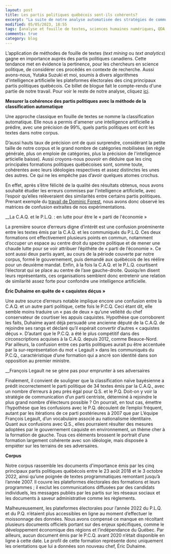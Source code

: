 ```yaml
---
layout: post
title: Les partis politiques québécois sont-ils cohérents?
excerpt: "La suite de notre analyse automatisée des stratégies de communication des partis politiques québécois."
modified: 05/05/2023, 18:55
tags: [analyse et fouille de textes, sciences humaines numériques, QDA Miner]
comments: true
category: blog
---
```


L’application de méthodes de fouille de textes (_text mining_ ou _text analytics_) gagne en importance auprès des partis politiques canadiens. Cette tendance met en évidence la pertinence, pour les chercheurs en science politique, de considérer ces procédés en contexte de recherche. Aussi avons-nous, Yutaka Suzuki et moi, soumis à divers algorithmes d'intelligence artificielle les plateformes électorales des cinq principaux partis politiques québécois. Ce billet de blogue fait le compte-rendu d'une partie de notre travail. Pour voir le reste de notre analyse, cliquez [ici](https://juste-un-roy.github.io/blog/Iramuteq-poltext1/).

__Mesurer la cohérence des partis politiques avec la méthode de la classification automatique__

Une approche classique en fouille de textes se nomme la classification automatique. Elle nous a permis d'amener une intelligence artificielle à prédire, avec une précision de 99%, quels partis politiques ont écrit les textes dans notre corpus.

D’aussi hauts taux de précision ont de quoi surprendre, considérant la petite taille de notre corpus et le grand nombre de catégories mobilisées (en règle générale, plus on emploie de catégories, plus la précision de l'intelligence articielle baisse). Aussi croyons-nous pouvoir en déduire que les cinq principales formations politiques québécoises sont, somme toute, cohérentes avec leurs idéologies respectives et assez distinctes les unes des autres. Ce qui ne les empêche pas d’avoir quelques atomes crochus.

En effet, après s’être félicité de la qualité des résultats obtenus, nous avons souhaité étudier les erreurs commises par l'intelligence artificielle, avec l’espoir qu’elles relèveraient des similarités entre certains partis politiques. Prenant exemple du [travail de Dominic Forest](http://dominicforest.me/fed2015/2015/10/15/des-machines-et-des-mots-les-partis-sont-ils-coherents/), nous avons donc observé les matrices de confusion extraites de nos expérimentations.

__La C.A.Q. et le P.L.Q. : en lutte pour être le « parti de l'économie »

La première source d’erreurs digne d’intérêt est une confusion proéminente entre les textes émis par la C.A.Q. et les communiqués du P.L.Q. Ces deux formations ont effectivement plusieurs points en commun, notamment d’occuper un espace au centre droit du spectre politique et de mener une chaude lutte pour se voir attribuer l’épithète de « parti de l’économie ». Ce sont aussi deux partis ayant, au cours de la période couverte par notre corpus, formé le gouvernement, puis demandé aux québécois de les réélire pour un deuxième mandat. Enfin, à la fois la C.A.Q. et le P.L.Q. courtisent l’électorat qui se place au centre de l’axe gauche-droite. Quoiqu’en disent leurs représentants, ces organisations semblent donc entretenir une relation de similarité assez forte pour confondre une intelligence artificielle.

__Éric Duhaime en quête de « caquistes déçus »__

Une autre source d’erreurs notable implique encore une confusion entre la C.A.Q. et un autre parti politique, cette fois le P.C.Q. Ceci étant dit, elle semble moins traduire un « pas de deux » qu’une velléité du chef conservateur de courtiser les appuis caquistes. Hypothèse que corroborent les faits, Duhaime ayant déjà persuadé une ancienne député de la C.A.Q. de rejoindre ses rangs et déclaré qu’il espérait convertir d’autres « caquistes déçus ». D’autant que le P.C.Q. a été le plus compétitif dans des circonscriptions acquises à la C.A.Q. depuis 2012, comme Beauce-Nord. Par ailleurs, la confusion entre ces partis politiques aurait pu être accentuée par la sur-représentation du mot « Legault » dans les communiqués du P.C.Q., caractéristique d’une formation qui a ancré son identité dans son opposition au premier ministre.

__François Legault ne se gène pas pour emprunter à ses adversaires

Finalement, il convient de souligner que la classification naïve bayésienne a prédit incorrectement le parti politique de 34 textes émis par la C.A.Q., avec un nombre d’erreurs à peu près égal pour Q.S. et le P.Q. Doit-on y voir la stratégie de communication d’un parti centriste, déterminé à rejoindre le plus grand nombre d’électeurs possible ? On pourrait, en tout cas, émettre l’hypothèse que les confusions avec le P.Q. découlent de l’emploi fréquent, autant par les itérations de ce parti postérieures à 2007 que par L’équipe François Legault, d’un vocabulaire associé au nationalisme identitaire. Quant aux confusions avec Q.S., elles pourraient résulter des mesures adoptées par le gouvernement caquiste en environnement, un thème cher à la formation de gauche. Tous ces éléments brossent le portrait d’une formation largement cohérente avec son idéologie, mais disposée à empiéter sur les terrains de ses adversaires.

__Corpus__

Notre corpus rassemble les documents d'importance émis par les cinq principaux partis politiques québécois entre le 23 août 2018 et le 3 octobre 2022, ainsi qu’une poignée de textes programmatiques remontant jusqu’à l’année 2007. Il couvre les plateformes électorales des formations et leurs programmes ; il exclut les communications diffusées par des candidats individuels, les messages publiés par les partis sur les réseaux sociaux et les documents à saveur administrative comme les règlements.

Malheureusement, les plateformes électorales pour l’année 2022 du P.L.Q. et du P.Q. n’étaient plus accessibles en ligne au moment d’effectuer le moissonnage des données. Nous avons compensé ce manque en récoltant plusieurs documents officiels portant sur des enjeux spécifiques, comme le développement économique des régions et l’indépendance du Québec. Par ailleurs, aucun document émis par le P.C.Q. avant 2020 n’était disponible en ligne à cette date. Le profil de cette formation représente donc uniquement les orientations que lui a données son nouveau chef, Éric Duhaime.
